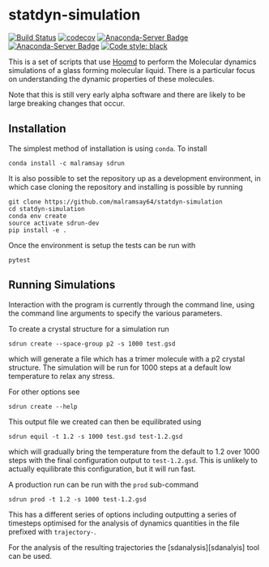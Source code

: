 statdyn-simulation
==================

[![Build Status](https://travis-ci.org/malramsay64/statdyn-simulation.svg?branch=master)](https://travis-ci.org/malramsay64/statdyn-simulation)
[![codecov](https://codecov.io/gh/malramsay64/statdyn-simulation/branch/master/graph/badge.svg)](https://codecov.io/gh/malramsay64/statdyn-simulation)
[![Anaconda-Server Badge](https://anaconda.org/malramsay/sdrun/badges/installer/conda.svg)](https://conda.anaconda.org/malramsay)
[![Anaconda-Server Badge](https://anaconda.org/malramsay/sdrun/badges/version.svg)](https://anaconda.org/malramsay/sdrun)
[![Code style: black](https://img.shields.io/badge/code%20style-black-000000.svg)](https://github.com/ambv/black)


This is a set of scripts that use
[Hoomd](https://bitbucket.org/glotzer/hoomd-blue) to perform the Molecular
dynamics simulations of a glass forming molecular liquid. There is a particular
focus on understanding the dynamic properties of these molecules.

Note that this is still very early alpha software and there are likely to be
large breaking changes that occur.

Installation
------------

The simplest method of installation is using `conda`. To install

    conda install -c malramsay sdrun

It is also possible to set the repository up as a development environment,
in which case cloning the repository and installing is possible by running

    git clone https://github.com/malramsay64/statdyn-simulation
    cd statdyn-simulation
    conda env create
    source activate sdrun-dev
    pip install -e .

Once the environment is setup the tests can be run with

    pytest

Running Simulations
-------------------

Interaction with the program is currently through the command line, using the
command line arguments to specify the various parameters.

To create a crystal structure for a simulation run

    sdrun create --space-group p2 -s 1000 test.gsd

which will generate a file which has a trimer molecule with a p2 crystal
structure. The simulation will be run for 1000 steps at a default low
temperature to relax any stress.

For other options see

    sdrun create --help

This output file we created can then be equilibrated using

    sdrun equil -t 1.2 -s 1000 test.gsd test-1.2.gsd

which will gradually bring the temperature from the default to 1.2 over 1000
steps with the final configuration output to `test-1.2.gsd`. This is unlikely
to actually equilibrate this configuration, but it will run fast.

A production run can be run with the `prod` sub-command

    sdrun prod -t 1.2 -s 1000 test-1.2.gsd

This has a different series of options including outputting a series of
timesteps optimised for the analysis of dynamics quantities in the file
prefixed with `trajectory-`. 

For the analysis of the resulting trajectories the [sdanalysis][sdanalyis] tool
can be used.

[sdanalysis]: https://github.com/malramsay64/statdyn-analysis
